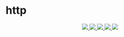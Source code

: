 # http

<p align="center">
  <a href="https://travis-ci.org/swig-app/http">
    <img src="https://img.shields.io/travis/swig-app/http.svg?style=flat-square">
  </a>
  <a href="https://scrutinizer-ci.com/g/swig-app/http/code-structure/master/code-coverage">
    <img src="https://img.shields.io/scrutinizer/coverage/g/swig-app/http.svg?style=flat-square">
  </a>
  <a href="https://scrutinizer-ci.com/g/swig-app/http">
    <img src="https://img.shields.io/scrutinizer/g/swig-app/http.svg?style=flat-square">
  </a>
  <a href="https://github.com/swig-app/http/blob/master/LICENSE">
    <img src="https://img.shields.io/github/license/swig-app/http.svg?style=flat-square">
  </a>
  <a href="https://twitter.com/clarkeash">
    <img src="http://img.shields.io/badge/author-@clarkeash-blue.svg?style=flat-square">
  </a>
</p>
